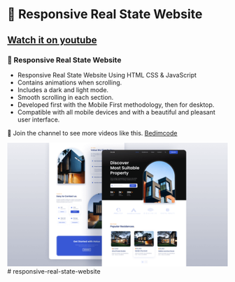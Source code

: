 # 🏡 Responsive Real State Website
## [Watch it on youtube](https://youtu.be/twRLgPsP1H0)
### 🏡 Responsive Real State Website

- Responsive Real State Website Using HTML CSS & JavaScript
- Contains animations when scrolling.
- Includes a dark and light mode.
- Smooth scrolling in each section.
- Developed first with the Mobile First methodology, then for desktop.
- Compatible with all mobile devices and with a beautiful and pleasant user interface.

💙 Join the channel to see more videos like this. [Bedimcode](https://www.youtube.com/c/Bedimcode)

![preview img](/preview.png)
#   r e s p o n s i v e - r e a l - s t a t e - w e b s i t e 
 
 
